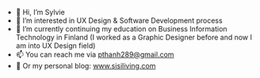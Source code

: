- 👋 Hi, I’m Sylvie
- 👀 I’m interested in UX Design & Software Development process
- 🌱 I’m currently continuing my education on Business Information Technology in Finland (I worked as a Graphic Designer before and now I am into UX Design field)
- 📫 You can reach me via pthanh289@gmail.com
- 💞️ Or my personal blog: www.sisiliving.com

<!---
pthanhvu/pthanhvu is a ✨ special ✨ repository because its `README.md` (this file) appears on your GitHub profile.
You can click the Preview link to take a look at your changes.
--->
